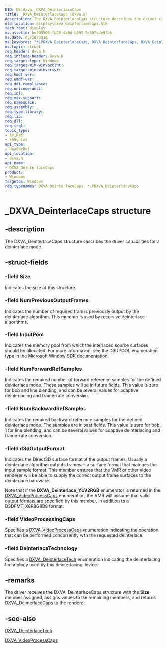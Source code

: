 ```yaml
---
UID: NS:dxva._DXVA_DeinterlaceCaps
title: _DXVA_DeinterlaceCaps (dxva.h)
description: The DXVA_DeinterlaceCaps structure describes the driver capabilities for a deinterlace mode.
old-location: display\dxva_deinterlacecaps.htm
tech.root: display
ms.assetid: be503505-fb20-4a8d-b395-7e807cde9fb6
ms.date: 05/10/2018
ms.keywords: "*LPDXVA_DeinterlaceCaps, DXVA_DeinterlaceCaps, DXVA_DeinterlaceCaps structure [Display Devices], LPDXVA_DeinterlaceCaps, LPDXVA_DeinterlaceCaps structure pointer [Display Devices], _DXVA_DeinterlaceCaps, display.dxva_deinterlacecaps, dxva/DXVA_DeinterlaceCaps, dxva/LPDXVA_DeinterlaceCaps, dxvaref_daa1a58d-aec2-4370-9baa-7a3b8cbcacf8.xml"
ms.topic: struct
req.header: dxva.h
req.include-header: Dxva.h
req.target-type: Windows
req.target-min-winverclnt: 
req.target-min-winversvr: 
req.kmdf-ver: 
req.umdf-ver: 
req.ddi-compliance: 
req.unicode-ansi: 
req.idl: 
req.max-support: 
req.namespace: 
req.assembly: 
req.type-library: 
req.lib: 
req.dll: 
req.irql: 
topic_type:
- APIRef
- kbSyntax
api_type:
- HeaderDef
api_location:
- dxva.h
api_name:
- DXVA_DeinterlaceCaps
product:
- Windows
targetos: Windows
req.typenames: DXVA_DeinterlaceCaps, *LPDXVA_DeinterlaceCaps
---
```


# _DXVA_DeinterlaceCaps structure


## -description


The DXVA_DeinterlaceCaps structure describes the driver capabilities for a deinterlace mode.


## -struct-fields




### -field Size

Indicates the size of this structure.


### -field NumPreviousOutputFrames

Indicates the number of required frames previously output by the deinterlace algorithm. This member is used by recursive deinterlace algorithms.


### -field InputPool

Indicates the memory pool from which the interlaced source surfaces should be allocated. For more information, see the D3DPOOL enumeration type in the Microsoft Window SDK documentation. 


### -field NumForwardRefSamples

Indicates the required number of forward reference samples for the defined deinterlace mode. These samples will be in future fields. This value is zero for bob and line blending, and can be several values for adaptive deinterlacing and frame-rate conversion.


### -field NumBackwardRefSamples

Indicates the required backward reference samples for the defined deinterlace mode. The samples are in past fields. This value is zero for bob, 1 for line blending, and can be several values for adaptive deinterlacing and frame-rate conversion.


### -field d3dOutputFormat

Indicates the Direct3D surface format of the output frames. Usually a deinterlace algorithm outputs frames in a surface format that matches the input sample format. This member ensures that the VMR or other video renderer will be able to supply the correct output frame surfaces to the deinterlace hardware.

Note that if the <b>DXVA_Deinterlace_YUV2RGB</b> enumerator is returned in the <a href="https://docs.microsoft.com/windows-hardware/drivers/ddi/content/dxva/ne-dxva-_dxva_videoprocesscaps">DXVA_VideoProcessCaps</a> enumeration, the VMR will assume that valid output formats are specified by this member, in addition to a D3DFMT_X8R8G8B8 format.


### -field VideoProcessingCaps

Specifies a <a href="https://docs.microsoft.com/windows-hardware/drivers/ddi/content/dxva/ne-dxva-_dxva_videoprocesscaps">DXVA_VideoProcessCaps</a> enumeration indicating the operation that can be performed concurrently with the requested deinterlace. 


### -field DeinterlaceTechnology

Specifies a <a href="https://docs.microsoft.com/windows-hardware/drivers/ddi/content/dxva/ne-dxva-_dxva_deinterlacetech">DXVA_DeinterlaceTech</a> enumeration indicating the deinterlacing technology used by this deinterlacing device.


## -remarks



The driver receives the DXVA_DeinterlaceCaps structure with the <b>Size</b> member assigned, assigns values to the remaining members, and returns DXVA_DeinterlaceCaps to the renderer.




## -see-also




<a href="https://docs.microsoft.com/windows-hardware/drivers/ddi/content/dxva/ne-dxva-_dxva_deinterlacetech">DXVA_DeinterlaceTech</a>



<a href="https://docs.microsoft.com/windows-hardware/drivers/ddi/content/dxva/ne-dxva-_dxva_videoprocesscaps">DXVA_VideoProcessCaps</a>
 

 

